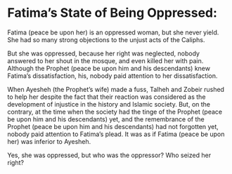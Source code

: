 Fatima’s State of Being Oppressed:
==================================

Fatima (peace be upon her) is an oppressed woman, but she never yield.
She had so many strong objections to the unjust acts of the Caliphs.

But she was oppressed, because her right was neglected, nobody answered
to her shout in the mosque, and even killed her with pain. Although the
Prophet (peace be upon him and his descendants) knew Fatima’s
dissatisfaction, his, nobody paid attention to her dissatisfaction.

When Ayesheh (the Prophet’s wife) made a fuss, Talheh and Zobeir rushed
to help her despite the fact that their reaction was considered as the
development of injustice in the history and Islamic society. But, on the
contrary, at the time when the society had the tinge of the Prophet
(peace be upon him and his descendants) yet, and the remembrance of the
Prophet (peace be upon him and his descendants) had not forgotten yet,
nobody paid attention to Fatima’s plead. It was as if Fatima (peace be
upon her) was inferior to Ayesheh.

Yes, she was oppressed, but who was the oppressor? Who seized her right?


